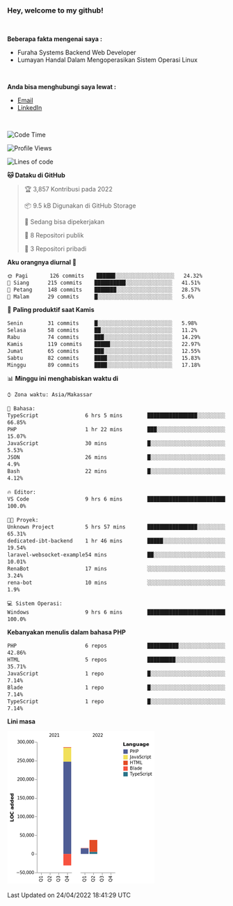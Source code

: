 <h3>Hey, welcome to my github!</h3>

<br>

<p><strong>Beberapa fakta mengenai saya :</strong></p>

<ul>
  <li>Furaha Systems Backend Web Developer</li>
  <li>Lumayan Handal Dalam Mengoperasikan Sistem Operasi Linux</li>
</ul>

<br>

<p><strong>Anda bisa menghubungi saya lewat :</strong></p>

<ul>
  <li><a href="mailto:renaldiapriyanto419@gmail.com">Email</a></li>
  <li><a href="https://www.linkedin.com/in/renaldi-kadang-314314206/">LinkedIn</a></li>
</ul>

<br>

<!--START_SECTION:waka-->
![Code Time](http://img.shields.io/badge/Code%20Time-91%20hrs%2049%20mins-blue)

![Profile Views](http://img.shields.io/badge/Profil%20dilihat-2-blue)

![Lines of code](https://img.shields.io/badge/Sejak%20Hello%20World%20aku%20telah%20menulis-308%20Thousand%20baris%20kode-blue)

**🐱 Dataku di GitHub** 

> 🏆 3,857 Kontribusi pada 2022
 > 
> 📦 9.5 kB Digunakan di GitHub Storage 
 > 
> 💼 Sedang bisa dipekerjakan
 > 
> 📜 8 Repositori publik 
 > 
> 🔑 3 Repositori pribadi  
 > 
**Aku orangnya diurnal 🐤** 

```text
🌞 Pagi       126 commits    ██████░░░░░░░░░░░░░░░░░░░   24.32% 
🌆 Siang      215 commits    ██████████░░░░░░░░░░░░░░░   41.51% 
🌃 Petang     148 commits    ███████░░░░░░░░░░░░░░░░░░   28.57% 
🌙 Malam      29 commits     █░░░░░░░░░░░░░░░░░░░░░░░░   5.6%

```
📅 **Paling produktif saat Kamis** 

```text
Senin        31 commits     █░░░░░░░░░░░░░░░░░░░░░░░░   5.98% 
Selasa       58 commits     ██░░░░░░░░░░░░░░░░░░░░░░░   11.2% 
Rabu         74 commits     ███░░░░░░░░░░░░░░░░░░░░░░   14.29% 
Kamis        119 commits    █████░░░░░░░░░░░░░░░░░░░░   22.97% 
Jumat        65 commits     ███░░░░░░░░░░░░░░░░░░░░░░   12.55% 
Sabtu        82 commits     ████░░░░░░░░░░░░░░░░░░░░░   15.83% 
Minggu       89 commits     ████░░░░░░░░░░░░░░░░░░░░░   17.18%

```


📊 **Minggu ini menghabiskan waktu di** 

```text
⌚︎ Zona waktu: Asia/Makassar

💬 Bahasa: 
TypeScript               6 hrs 5 mins        ████████████████░░░░░░░░░   66.85% 
PHP                      1 hr 22 mins        ███░░░░░░░░░░░░░░░░░░░░░░   15.07% 
JavaScript               30 mins             █░░░░░░░░░░░░░░░░░░░░░░░░   5.53% 
JSON                     26 mins             █░░░░░░░░░░░░░░░░░░░░░░░░   4.9% 
Bash                     22 mins             █░░░░░░░░░░░░░░░░░░░░░░░░   4.12%

🔥 Editor: 
VS Code                  9 hrs 6 mins        █████████████████████████   100.0%

🐱‍💻 Proyek: 
Unknown Project          5 hrs 57 mins       ████████████████░░░░░░░░░   65.31% 
dedicated-ibt-backend    1 hr 46 mins        █████░░░░░░░░░░░░░░░░░░░░   19.54% 
laravel-websocket-example54 mins             ██░░░░░░░░░░░░░░░░░░░░░░░   10.01% 
RenaBot                  17 mins             ░░░░░░░░░░░░░░░░░░░░░░░░░   3.24% 
rena-bot                 10 mins             ░░░░░░░░░░░░░░░░░░░░░░░░░   1.9%

💻 Sistem Operasi: 
Windows                  9 hrs 6 mins        █████████████████████████   100.0%

```

**Kebanyakan menulis dalam bahasa PHP** 

```text
PHP                      6 repos             ██████████░░░░░░░░░░░░░░░   42.86% 
HTML                     5 repos             █████████░░░░░░░░░░░░░░░░   35.71% 
JavaScript               1 repo              █░░░░░░░░░░░░░░░░░░░░░░░░   7.14% 
Blade                    1 repo              █░░░░░░░░░░░░░░░░░░░░░░░░   7.14% 
TypeScript               1 repo              █░░░░░░░░░░░░░░░░░░░░░░░░   7.14%

```


**Lini masa**

![Chart not found](https://raw.githubusercontent.com/Sylent-Sys/Sylent-Sys/main/charts/bar_graph.png) 


 Last Updated on 24/04/2022 18:41:29 UTC
<!--END_SECTION:waka-->
